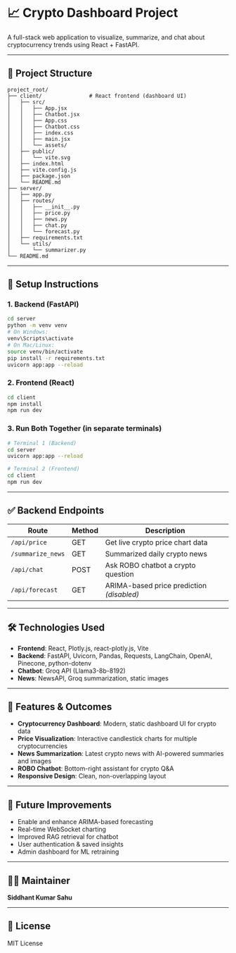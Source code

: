 # 📈 Crypto Dashboard Project
A full-stack web application to visualize, summarize, and chat about cryptocurrency trends using React + FastAPI.

---

## 🚧 Project Structure
```
project_root/
├── client/               # React frontend (dashboard UI)
│   ├── src/
│   │   ├── App.jsx
│   │   ├── Chatbot.jsx
│   │   ├── App.css
│   │   ├── Chatbot.css
│   │   ├── index.css
│   │   ├── main.jsx
│   │   └── assets/
│   ├── public/
│   │   └── vite.svg
│   ├── index.html
│   ├── vite.config.js
│   ├── package.json
│   └── README.md
├── server/
│   ├── app.py
│   ├── routes/
│   │   ├── __init__.py
│   │   ├── price.py
│   │   ├── news.py
│   │   ├── chat.py
│   │   └── forecast.py
│   ├── requirements.txt
│   └── utils/
│       └── summarizer.py
└── README.md
```

---

## 🔧 Setup Instructions

### 1. Backend (FastAPI)
```bash
cd server
python -m venv venv
# On Windows:
venv\Scripts\activate
# On Mac/Linux:
source venv/bin/activate
pip install -r requirements.txt
uvicorn app:app --reload
```

### 2. Frontend (React)
```bash
cd client
npm install
npm run dev
```

### 3. Run Both Together (in separate terminals)
```bash
# Terminal 1 (Backend)
cd server
uvicorn app:app --reload

# Terminal 2 (Frontend)
cd client
npm run dev
```

---

## ✅ Backend Endpoints

| Route                | Method | Description                          |
|----------------------|--------|--------------------------------------|
| `/api/price`         | GET    | Get live crypto price chart data     |
| `/summarize_news`    | GET    | Summarized daily crypto news         |
| `/api/chat`          | POST   | Ask ROBO chatbot a crypto question   |
| `/api/forecast`      | GET    | ARIMA-based price prediction *(disabled)* |

---

## 🛠 Technologies Used
- **Frontend**: React, Plotly.js, react-plotly.js, Vite
- **Backend**: FastAPI, Uvicorn, Pandas, Requests, LangChain, OpenAI, Pinecone, python-dotenv
- **Chatbot**: Groq API (Llama3-8b-8192)
- **News**: NewsAPI, Groq summarization, static images

---

## 🚀 Features & Outcomes
- **Cryptocurrency Dashboard**: Modern, static dashboard UI for crypto data
- **Price Visualization**: Interactive candlestick charts for multiple cryptocurrencies
- **News Summarization**: Latest crypto news with AI-powered summaries and images
- **ROBO Chatbot**: Bottom-right assistant for crypto Q&A
- **Responsive Design**: Clean, non-overlapping layout

---

## 🔮 Future Improvements
- Enable and enhance ARIMA-based forecasting
- Real-time WebSocket charting
- Improved RAG retrieval for chatbot
- User authentication & saved insights
- Admin dashboard for ML retraining

---

## 👨‍💻 Maintainer
**Siddhant Kumar Sahu**

---

## 📜 License
MIT License
